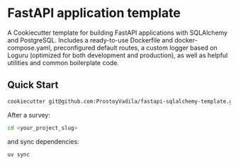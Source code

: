 # FastAPI application template

A Cookiecutter template for building FastAPI applications with SQLAlchemy and PostgreSQL.
Includes a ready-to-use Dockerfile and docker-compose.yaml, preconfigured default routes, a custom logger based on Loguru (optimized for both development and production), as well as helpful utilities and common boilerplate code.

## Quick Start

```bash
cookiecutter git@github.com:ProstoyVadila/fastapi-sqlalchemy-template.git
```

After a survey:
```bash
cd <your_project_slug>
```

and sync dependencies:
```bash
uv sync
```

